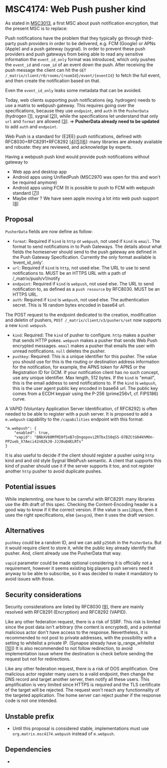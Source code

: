 # MSC4174: Web Push pusher kind

As stated in [MSC3013](https://github.com/matrix-org/matrix-spec-proposals/pull/3013), a first MSC about push notification encryption, that the present MSC is to replace:

Push notifications have the problem that they typically go through third-party push providers in order to be delivered,
e.g. FCM (Google) or APNs (Apple) and a push gateway (sygnal). In order to prevent these push providers and
push gateways from being able to read any sensitive information the `event_id_only` format was introduced, which only
pushes the `event_id` and `room_id` of an event down the push. After receiving the push message the client can hit the
`GET /_matrix/client/r0/rooms/{roomId}/event/{eventId}` to fetch the full event, and then create the notification based
on that.

Even the `event_id_only` leaks some metadata that can be avoided.

Today, web clients supporting push notifications (eg. hydrogen) needs to use a matrix to webpush gateway. This requires
going over the specifications, because they use `endpoint`, and `auth` in the `PusherData` (hydrogen [[1]], sygnal [[2]]),
while the specifications let understand that only `url` and `format` are allowed [[3]].
=> __PusherData already need to be updated__ to add `auth` and `endpoint`.

Web Push is a standard for (E2EE) push notifications, defined with RFC8030+RFC8291+RFC8292 [[4]][[5]][[6]]: many libraries
are already available and robuste: they are reviewed, and acknowledge by experts.

Having a webpush push kind would provide push notifications without gateway to
- Web app and desktop app
- Android apps using UnifiedPush (MSC2970 was open for this and won't be required anymore)
- Android apps using FCM (It is possible to push to FCM with webpush standard [[7]])
- Maybe other ? We have seen apple moving a lot into web push support [[8]]

[1]: https://github.com/element-hq/hydrogen-web/blob/9b68f30aad329c003ead70ff43f289e293efb8e0/src/platform/web/dom/NotificationService.js#L32
[2]: https://github.com/matrix-org/sygnal/blob/main/sygnal/webpushpushkin.py#L152
[3]: https://spec.matrix.org/v1.9/client-server-api/#_matrixclientv3pushers_pusherdata
[4]: https://www.rfc-editor.org/rfc/rfc8030
[5]: https://www.rfc-editor.org/rfc/rfc8291
[6]: https://www.rfc-editor.org/rfc/rfc8292
[7]: https://gist.github.com/mar-v-in/2a054e3a4c0a508656549fc7d0aaeb74#webpush
[8]: https://developer.apple.com/documentation/usernotifications/sending-web-push-notifications-in-web-apps-and-browsers

## Proposal

`PusherData` fields are now define as follow:
- `format`: Required if `kind` is `http` or `webpush`, not used if `kind` is `email`. The format to send
notifications in to Push Gateways. The details about what fields the homeserver should send to the push gateway
are defined in the Push Gateway Specification. Currently the only format available is ’event_id_only'.
- `url`: Required if `kind` is `http`, not used else. The URL to use to send notifications to. MUST be an
HTTPS URL with a path of /_matrix/push/v1/notify
- `endpoint`: Required if `kind` is `webpush`, not used else. The URL to send notification to, as defined as a
`push resource` by RFC8030. MUST be an HTTPS URL.
- `auth`: Required if `kind` is `webpush`, not used else. The authentication secret. This is 16 random bytes
encoded in base64 url.

The POST request to the endpoint dedicated to the creation, modification and deletin of pushers,
`POST /_matrix/client/v3/pushers/set` now supports a new `kind`: `webpush`.
- `kind`: Required: The `kind` of pusher to configure. `http` makes a pusher that sends HTTP pokes. `webpush` makes a
pusher that sends Web Push encrypted messages. `email` makes a pusher that emails the user with unread notifications.
`null` deletes the pusher.
- `pushkey`: Required: This is a unique identifier for this pusher. The value you should use for this is the routing
or destination address information for the notification, for example, the APNS token for APNS or the Registration ID
for GCM. If your notification client has no such concept, use any unique identifier. Max length, 512 bytes.
If the `kind` is "email", this is the email address to send notifications to.
If the `kind` is `webpush`, this is the user agent public key encoded in base64 url. The public key comes from a ECDH
keypair using the P-256 (prime256v1, cf. FIPS186) curve.

A VAPID (Voluntary Application Server Identification, cf RFC8292) is often needed to be able to register with a push
server.
It is proposed to add a `m.webpush` capability to the `/capabilities` endpoint with this format:
```
"m.webpush": {
	"enabled": true,
	"vapid": "BNbXV88MfMI0fSxB7cDngopoviZRTbxIS0qSS-O7BZCtG04khMOn-PP2ueb_X7Aeci42n02kJ0-JJJ0uQ4ELRTs"
}
```
It is also useful to decide if the client should register a pusher using `http` kind and and old style
Sygnal WebPush semantic. A client that supports this kind of pusher should use it if the server supports it too, and
not register another `http` pusher to avoid duplicate pushes.

## Potential issues

While implemnting, one have to be carreful with RFC8291: many libraries use the 4th draft of this spec. Checking the
Content-Encoding header is a good way to know if it the correct version. If the value is `aes128gcm`, then it uses
the right specifications, else (`aesgcm`), then it uses the draft version.

## Alternatives

`pushkey` could be a random ID, and we can add `p256dh` in the `PusherData`. But it would require client to store it,
while the public key already identify that pusher. And, client already use the PusherData that way.

`vapid` parameter could be made optional considering it is officially not a requirement, however it seems
existing big players push servers need it anyway to be able to subscribe, so it was decided to make it mandatory
to avoid issues with those.

## Security considerations

Security considerations are listed by RFC8030 [[9]], there are mainly resolved with RFC8291 (Encryption) and
RFC8292 (VAPID).

Like any other federation request, there is a risk of SSRF. This risk is limited since the post data isn't
arbitrary (the content is encrypted), and a potential malicious actor don't have access to the response.
Nevertheless, it is recommended to not post to private addresses, with the possibility with a setting to
whitelist a private IP. (Synapse already have ip_range_whitelist [[10]])
It is also recommended to not follow redirection, to avoid implementation issue where the destination is check
before sending the request but not for redirections.

Like any other federation request, there is a risk of DOS amplification. One malicious actor register many users
to a valid endpoint, then change the DNS record and target another server, then notify all these users. This
amplification is very limited since HTTPS is required and the TLS certificate of the target will be rejected. The
request won't reach any functionnality of the targeted application. The home server can reject pusher if the response
code is not one intended.

[9]: https://www.rfc-editor.org/rfc/rfc8030#section-8
[10]: https://matrix-org.github.io/synapse/latest/usage/configuration/config_documentation.html#ip_range_whitelist

## Unstable prefix

- Until this proposal is considered stable, implementations must use
`org.matrix.msc4174.webpush` instead of `m.webpush`.

## Dependencies

-

